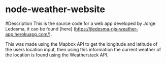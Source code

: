 # node-weather-website

#Description
This is the source code for a web app developed by Jorge Ledesma, it can be found [here] 
(https://jledesma-njs-weather-app.herokuapp.com/).

This was made using the Mapbox API to get the longitude and latitude of the users location input, then 
using this information the current weather of the location is found using the Weatherstack API.
